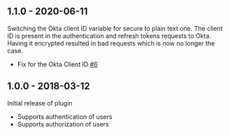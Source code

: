 ## 1.1.0 - 2020-06-11

Switching the Okta client ID variable for secure to plain text one. The client ID is present in the authentication and refresh tokens requests to Okta. Having it encrypted resulted in bad requests which is now no longer the case.

- Fix for the Okta Client ID [#6](https://github.com/szamfirov/gocd-okta-oauth-authorization-plugin/pull/6)

## 1.0.0 - 2018-03-12

Initial release of plugin

- Supports authentication of users
- Supports authorization of users
